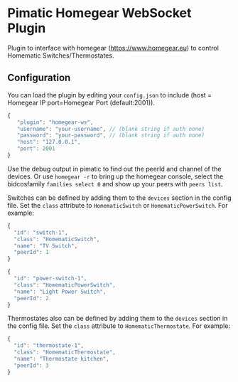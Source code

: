 Pimatic Homegear WebSocket Plugin
=================================

Plugin to interface with homegear (https://www.homegear.eu) to control Homematic Switches/Thermostates.

Configuration
-------------
You can load the plugin by editing your `config.json` to include (host = Homegear IP port=Homegear Port (default:2001)).

````javascript
{
   "plugin": "homegear-ws",
   "username": "your-username", // (blank string if auth none)
   "password": "your-password", // (blank string if auth none)
   "host": "127.0.0.1",
   "port": 2001
}
````

Use the debug output in pimatic to find out the peerId and channel of the devices.
Or use `homegear -r` to bring up the homegear console, select the bidcosfamily `families select 0`
and show up your peers with `peers list`.

Switches can be defined by adding them to the `devices` section in the config file.
Set the `class` attribute to `HomematicSwitch` or `HomematicPowerSwitch`. For example:

```javascript
{
  "id": "switch-1",
  "class": "HomematicSwitch",
  "name": "TV Switch",
  "peerId": 1
}
```
```javascript
{
  "id": "power-switch-1",
  "class": "HomematicPowerSwitch",
  "name": "Light Power Switch",
  "peerId": 2
}
```

Thermostates also can be defined by adding them to the `devices` section in the config file.
Set the `class` attribute to `HomematicThermostate`. For example:

```javascript
{
  "id": "thermostate-1",
  "class": "HomematicThermostate",
  "name": "Thermostate kitchen",
  "peerId": 3
}
```
